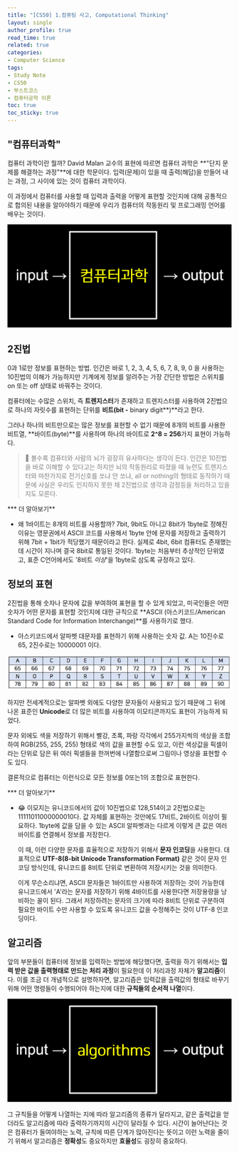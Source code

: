 ```yaml
---
title: "[CS50] 1.컴퓨팅 사고, Computational Thinking"
layout: single
author_profile: true
read_time: true
related: true
categories:
- Computer Science
tags:
- Study Note
- CS50
- 부스트코스
- 컴퓨터공학 이론
toc: true
toc_sticky: true
---
```



## "컴퓨터과학"

컴퓨터 과학이란 뭘까? David Malan 교수의 표현에 따르면 컴퓨터 과학은 **"단지 문제를 해결하는 과정"**에 대한 학문이다. 입력(문제)이 있을 때 출력(해답)을 만들어 내는 과정, 그 사이에 있는 것이 컴퓨터 과학이다.

이 과정에서 컴퓨터를 사용할 때 입력과 출력을 어떻게 표현할 것인지에 대해 공통적으로 합의된 내용을 알아야하기 때문에 우리가 컴퓨터의 작동원리 및 프로그래밍 언어를 배우는 것이다.

![(1)](https://raw.githubusercontent.com/lucathree/lucathree.github.io/master/assets/images/2021-06-28(1).png)

## 2진법

0과 1로만 정보를 표현하는 방법. 인간은 바로 1, 2, 3, 4, 5, 6, 7, 8, 9, 0 을 사용하는 10진법의 이해가 가능하지만 기계에게 정보를 알려주는 가장 간단한 방법은 스위치를 on 또는 off 상태로 바꿔주는 것이다.

컴퓨터에는 수많은 스위치, 즉 **트렌지스터**가 존재하고 트렌지스터를 사용하여 2진법으로 하나의 자릿수를 표현하는 단위를 **비트(bit -** binary digit**)**라고 한다.

그러나 하나의 비트만으로는 많은 정보를 표현할 수 없기 때문에 8개의 비트를 사용한 비트열, **바이트(byte)**를 사용하며 하나의 바이트로 **2^8 = 256**가지 표현이 가능하다.

> 🤔 <span style="color:gray">볼수록 컴퓨터와 사람의 뇌가 굉장히 유사하다는 생각이 든다. 인간은 10진법을 바로 이해할 수 있다고는 하지만 뇌의 작동원리로 따졌을 때 뉴런도 트렌지스터와 마찬가지로 전기신호를 쏘냐 안 쏘냐, all or nothing의 형태로 동작하기 때문에 사실은 우리도 인지하지 못한 채 2진법으로 생각과 감정등을 처리하고 있을지도 모른다.</span>

*** 더 알아보기**

- 왜 1바이트는 8개의 비트를 사용할까? 7bit, 9bit도 아니고 8bit가 1byte로 정해진 이유는 영문권에서 ASCII 코드를 사용해서 1byte 안에 문자를 저장하고 출력하기 위해 7bit + 1bit가 적당했기 때문이라고 한다. 실제로 4bit, 6bit 컴퓨터도 존재했는데 시간이 지나며 결국 8bit로 통일된 것이다. 1byte는 처음부터 추상적인 단위였고, 표준 C언어에서도 '8비트 *이상*'을 1byte로 삼도록 규정하고 있다.

## 정보의 표현

2진법을 통해 숫자나 문자에 값을 부여하여 표현을 할 수 있게 되었고, 미국인들은 어떤 숫자가 어떤 문자를 표현할 것인지에 대한 규칙으로 **ASCII (아스키코드/American Standard Code for Information Interchange)**를 사용하기로 했다.

- 아스키코드에서 알파벳 대문자를 표현하기 위해 사용하는 숫자 값. A는 10진수로 65, 2진수로는 10000001 이다.

![(2)](https://raw.githubusercontent.com/lucathree/lucathree.github.io/master/assets/images/2021-06-28(2).png)

하지만 전세계적으로는 알파벳 외에도 다양한 문자들이 사용되고 있기 때문에 그 뒤에 나온 표준인 **Unicode**로 더 많은 비트를 사용하여 이모티콘까지도 표현이 가능하게 되었다.

문자 외에도 색을 저장하기 위해서 빨강, 초록, 파랑 각각에서 255가지씩의 색상을 조합하여 RGB(255, 255, 255) 형태로 색의 값을 표현할 수도 있고, 이런 색상값을 픽셀이라는 단위로 담은 뒤 여러 픽셀들을 한꺼번에 나열함으로써 그림이나 영상을 표현할 수도 있다.

결론적으로 컴퓨터는 이런식으로 모든 정보를 0또는1의 조합으로 표현한다.

*** 더 알아보기**

- 😂 이모지는 유니코드에서의 값이 10진법으로 128,514이고 2진법으로는 11111011000000010다. 값 자체를 표현하는 것만에도 17비트, 2바이트 이상이 필요하다. 1byte에 값을 담을 수 있는 ASCII 알파벳과는 다르게 이렇게 큰 값은 여러 바이트를 연결해서 정보를 저장한다.

  이 때, 이런 다양한 문자를 효율적으로 저장하기 위해서 **문자 인코딩**을 사용한다. 대표적으로 **UTF-8(8-bit Unicode Transformation Format)** 같은 것이 문자 인코딩 방식인데, 유니코드를 8비트 단위로 변환하여 저장시키는 것을 의미한다.

  이게 무슨소리냐면, ASCII 문자들은 1바이트만 사용하여 저장하는 것이 가능한데 유니코드에서 'A'라는 문자를 저장하기 위해 4바이트를 사용한다면 저장용량을 낭비하는 꼴이 된다. 그래서 저장하려는 문자의 크기에 따라 8비트 단위로 구분하여 필요한 바이트 수만 사용할 수 있도록 유니코드 값을 수정해주는 것이 UTF-8 인코딩이다.

## 알고리즘

앞의 부분들이 컴퓨터에 정보를 입력하는 방법에 해당했다면, 출력을 하기 위해서는 **입력 받은 값을 출력형태로 만드는 처리 과정**이 필요한데 이 처리과정 자체가 **알고리즘**이다. 이를 조금 더 개념적으로 설명하자면, 알고리즘은 입력값을 출력값의 형태로 바꾸기 위해 어떤 명령들이 수행되어야 하는지에 대한 **규칙들의 순서적 나열**이다.

![(3)](https://raw.githubusercontent.com/lucathree/lucathree.github.io/master/assets/images/2021-06-28(3).png)

그 규칙들을 어떻게 나열하는 지에 따라 알고리즘의 종류가 달라지고, 같은 출력값을 얻더라도 알고리즘에 따라 출력하기까지의 시간이 달라질 수 있다. 시간이 늘어난다는 것은 컴퓨터가 들여야하는 노력, 규칙에 따른 단계가 많아진다는 뜻이고 이런 노력을 줄이기 위해서 알고리즘은 **정확성**도 중요하지만 **효율성**도 굉장히 중요하다.
